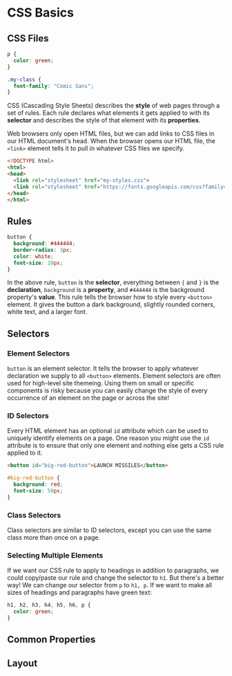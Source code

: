 # CSS Basics

## CSS Files

```css
p {
  color: green;
}

.my-class {
  font-family: "Comic Sans";
}
```

CSS (Cascading Style Sheets) describes the __style__ of web pages through a set of rules. Each rule declares what elements it gets applied to with its __selector__ and describes the style of that element with its __properties__.

Web browsers only open HTML files, but we can add links to CSS files in our HTML document's head. When the browser opens our HTML file, the `<link>` element tells it to pull in whatever CSS files we specify.

```html
<!DOCTYPE html>
<html>
<head>
  <link rel="stylesheet" href="my-styles.css">
  <link rel="stylesheet" href="https://fonts.googleapis.com/css?family=Roboto"> 
</head>
</html>
```

## Rules

```css
button {
  background: #444444;
  border-radius: 3px;
  color: white;
  font-size: 20px;
}
```

In the above rule, `button` is the __selector__, everything between `{` and `}` is the __declaration__, `background` is a __property__, and `#444444` is the background property's __value__. This rule tells the browser how to style every `<button>` element. It gives the button a dark background, slightly rounded corners, white text, and a larger font.

## Selectors

### Element Selectors

`button` is an element selector. It tells the browser to apply whatever declaration we supply to all `<button>` elements. Element selectors are often used for high-level site themeing. Using them on small or specific components is risky because you can easily change the style of every occurrence of an element on the page or across the site!

### ID Selectors

Every HTML element has an optional `id` attribute which can be used to uniquely identify elements on a page. One reason you might use the `id` attribute is to ensure that only one element and nothing else gets a CSS rule applied to it.

```html
<button id="big-red-button">LAUNCH MISSILES</button>
```

```css
#big-red-button {
  background: red;
  font-size: 50px;
}
```

### Class Selectors

Class selectors are similar to ID selectors, except you can use the same class more than once on a page.

### Selecting Multiple Elements

If we want our CSS rule to apply to headings in addition to paragraphs, we could copy/paste our rule and change the selector to `h1`. But there's a better way! We can change our selector from `p` to `h1, p`. If we want to make all sizes of headings and paragraphs have green text:

```css
h1, h2, h3, h4, h5, h6, p {
  color: green;
}
```

## Common Properties

## Layout
